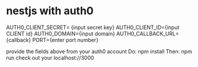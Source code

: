 # nestjs with auth0

AUTH0_CLIENT_SECRET= {input secret key}
AUTH0_CLIENT_ID={input CLIENT id}
AUTH0_DOMAIN={input domain}
AUTH0_CALLBACK_URL={callback}
PORT={enter port number}

provide the fields above from your auth0 account
Do: npm install
Then: npm run
check out your localhost://3000
